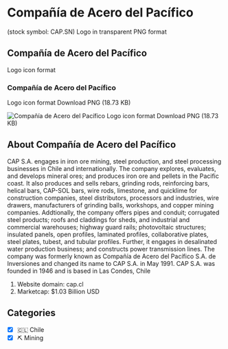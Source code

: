 # Compañía de Acero del Pacífico
 (stock symbol: CAP.SN) Logo in transparent PNG format

## Compañía de Acero del Pacífico
 Logo icon format

### Compañía de Acero del Pacífico
 Logo icon format Download PNG (18.73 KB)

![Compañía de Acero del Pacífico
 Logo icon format Download PNG (18.73 KB)](/img/orig/CAP.SN-348a0314.png)

## About Compañía de Acero del Pacífico


CAP S.A. engages in iron ore mining, steel production, and steel processing businesses in Chile and internationally. The company explores, evaluates, and develops mineral ores; and produces iron ore and pellets in the Pacific coast. It also produces and sells rebars, grinding rods, reinforcing bars, helical bars, CAP-SOL bars, wire rods, limestone, and quicklime for construction companies, steel distributors, processors and industries, wire drawers, manufacturers of grinding balls, workshops, and copper mining companies. Addtionally, the company offers pipes and conduit; corrugated steel products; roofs and claddings for sheds, and industrial and commercial warehouses; highway guard rails; photovoltaic structures; insulated panels, open profiles, laminated profiles, collaborative plates, steel plates, tubest, and tubular profiles. Further, it engages in desalinated water production business; and constructs power transmission lines. The company was formerly known as Compañía de Acero del Pacífico S.A. de Inversiones and changed its name to CAP S.A. in May 1991. CAP S.A. was founded in 1946 and is based in Las Condes, Chile

1. Website domain: cap.cl
2. Marketcap: $1.03 Billion USD


## Categories
- [x] 🇨🇱 Chile
- [x] ⛏️ Mining
